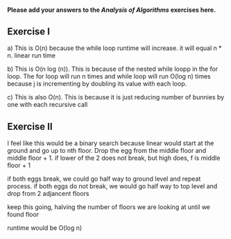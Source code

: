 #### Please add your answers to the **_Analysis of Algorithms_** exercises here.

## Exercise I

a) This is O(n) because the while loop runtime will increase. it will equal n \* n. linear run time

b) This is O(n log (n)). This is because of the nested while loopp in the for loop. The for loop will run n times and while loop will run O(log n) times because j is incrementing by doubling its value with each loop.

c) This is also O(n). This is because it is just reducing number of bunnies by one with each recursive call

## Exercise II

I feel like this would be a binary search because linear would start at the ground and go up to nth floor. Drop the egg from the middle floor and middle floor + 1. if lower of the 2 does not break, but high does, f is middle floor + 1

if both eggs break, we could go half way to ground level and repeat process. if both eggs do not break, we would go half way to top level and drop from 2 adjancent floors

keep this going, halving the number of floors we are looking at until we found floor

runtime would be O(log n)
